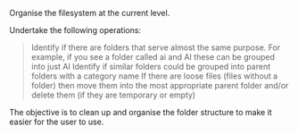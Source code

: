 Organise the filesystem at the current level.

Undertake the following operations:

> Identify if there are folders that serve almost the same purpose. For example, if you see a folder called ai and AI these can be grouped into just AI
> Identify if similar folders could be grouped into parent folders with a category name 
> If there are loose files (files without a folder) then move them into the most appropriate parent folder and/or delete them (if they are temporary or empty)

The objective is to clean up and organise the folder structure to make it easier for the user to use.